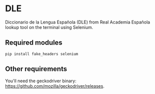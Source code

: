 # DLE

Diccionario de la Lengua Española (DLE) from Real Academia Española lookup tool on the terminal using Selenium.

## Required modules

```
pip install fake_headers selenium
```

## Other requirements

You'll need the geckodriver binary: https://github.com/mozilla/geckodriver/releases.
